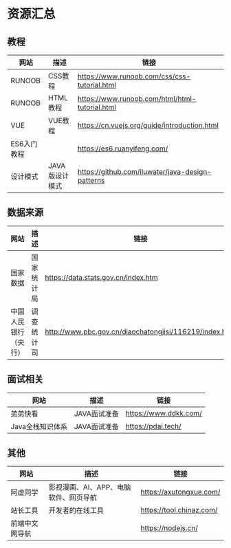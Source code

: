 # 资源汇总


## 教程

| 网站      | 描述         | 链接                                                 |
|---------|------------|----------------------------------------------------|
| RUNOOB  | CSS教程      | <https://www.runoob.com/css/css-tutorial.html>     |
| RUNOOB  | HTML教程     | <https://www.runoob.com/html/html-tutorial.html>   |
| VUE     | VUE教程      | <https://cn.vuejs.org/guide/introduction.html>     |
| ES6入门教程 |            | <https://es6.ruanyifeng.com/>                      |
| 设计模式    | JAVA版设计模式  | <https://github.com/iluwater/java-design-patterns> |


## 数据来源

| 网站         | 描述     | 链接                                                         |
|------------|--------|------------------------------------------------------------|
| 国家数据       | 国家统计局  | <https://data.stats.gov.cn/index.htm>                      |
| 中国人民银行（央行） | 调查统计司  | <http://www.pbc.gov.cn/diaochatongjisi/116219/index.html>  |

## 面试相关

| 网站          | 描述        | 链接                      |
|-------------|-----------|-------------------------|
| 弟弟快看        | JAVA面试准备  | <https://www.ddkk.com/> |
| Java全栈知识体系  | JAVA面试准备  | <https://pdai.tech/>    |

## 其他

| 网站      | 描述                    | 链接                         |
|---------|-----------------------|----------------------------|
| 阿虚同学    | 影视漫画、AI、APP、电脑软件、网页导航 | <https://axutongxue.com/>  |
| 站长工具    | 开发者的在线工具              | <https://tool.chinaz.com/> |
| 前端中文网导航 |                       | <https://nodejs.cn/>       |